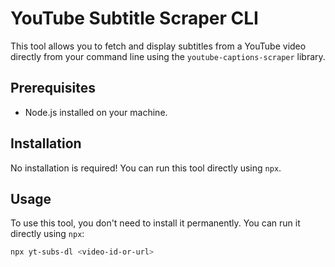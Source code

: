 # YouTube Subtitle Scraper CLI

This tool allows you to fetch and display subtitles from a YouTube video directly from your command line using the `youtube-captions-scraper` library.

## Prerequisites

- Node.js installed on your machine.

## Installation

No installation is required! You can run this tool directly using `npx`.

## Usage

To use this tool, you don't need to install it permanently. You can run it directly using `npx`:

```bash
npx yt-subs-dl <video-id-or-url>
